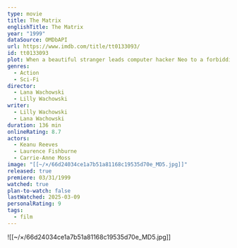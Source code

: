 ```yaml
---
type: movie
title: The Matrix
englishTitle: The Matrix
year: "1999"
dataSource: OMDbAPI
url: https://www.imdb.com/title/tt0133093/
id: tt0133093
plot: When a beautiful stranger leads computer hacker Neo to a forbidding underworld, he discovers the shocking truth--the life he knows is the elaborate deception of an evil cyber-intelligence.
genres:
  - Action
  - Sci-Fi
director:
  - Lana Wachowski
  - Lilly Wachowski
writer:
  - Lilly Wachowski
  - Lana Wachowski
duration: 136 min
onlineRating: 8.7
actors:
  - Keanu Reeves
  - Laurence Fishburne
  - Carrie-Anne Moss
image: "[[~/×/66d24034ce1a7b51a81168c19535d70e_MD5.jpg]]"
released: true
premiere: 03/31/1999
watched: true
plan-to-watch: false
lastWatched: 2025-03-09
personalRating: 9
tags:
  - film
---
```

![[~/×/66d24034ce1a7b51a81168c19535d70e_MD5.jpg]]

